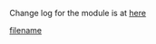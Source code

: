 

Change log for the module is at
[here](https://github.com/grodansparadis/can4vscp-odessa/blob/master/HISTORY.txt)
  
[filename](./bottom-copyright.md ':include')
